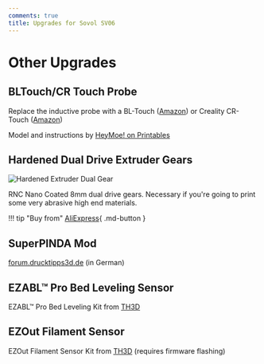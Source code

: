 ```yaml
---
comments: true
title: Upgrades for Sovol SV06
---
```


# Other Upgrades

## BLTouch/CR Touch Probe

Replace the inductive probe with a BL-Touch ([Amazon](https://www.amazon.com/ANTCLABS-BLTouch-Leveling-Premium-Extension/dp/B076PQG1FF?th=1&linkCode=ll1&tag=blakadders-20&linkId=313bc8a41333f5614d6a927bae79978b&language=en_US&ref_=as_li_ss_tl)) or Creality CR-Touch ([Amazon](https://www.amazon.com/Professional-Auto-Leveling-Specially-Designed/dp/B0979F7RWN?crid=1MSC9M58TGJF1&keywords=cr+touch&qid=1681466792&sprefix=cr+%2Caps%2C616&sr=8-3&linkCode=ll1&tag=blakadders-20&linkId=31d299c65d33f37e51c522d4ff1c688b&language=en_US&ref_=as_li_ss_tl))

Model and instructions by [HeyMoe! on Printables](https://www.printables.com/model/382057-bltouch-cr-touch-mount-for-sv06)

## Hardened Dual Drive Extruder Gears

![Hardened Extruder Dual Gear](/images/hardened_extruder_dual_gear.webp)

RNC Nano Coated 8mm dual drive gears. Necessary if you're going to print some very abrasive high end materials.

!!! tip "Buy from"
    [AliExpress](https://www.aliexpress.com/item/1005003489229336.html?aff_fcid=e485c4c83b8d445fbf7ec23cb5629314-1681809540283-02962-_DBAPudB&tt=CPS_NORMAL&aff_fsk=_DBAPudB&aff_platform=shareComponent-detail&sk=_DBAPudB&aff_trace_key=e485c4c83b8d445fbf7ec23cb5629314-1681809540283-02962-_DBAPudB&terminal_id=5328bb0326ad4ecea39a5766fa327b23&afSmartRedirect=y){ .md-button }

## SuperPINDA Mod

[forum.drucktipps3d.de](https://forum.drucktipps3d.de/forum/thread/25599-sovol-sv06-superpinda-mod/) (in German)

## EZABL™ Pro Bed Leveling Sensor

EZABL™ Pro Bed Leveling Kit from [TH3D](https://www.th3dstudio.com/product/ezabl-pro-bed-leveling-kit-for-sovol-sv06/?share=blakadder&campaign=sovol)

## EZOut Filament Sensor

EZOut Filament Sensor Kit from [TH3D](https://www.th3dstudio.com/product/ezout-filament-sensor-kit-for-sovol-sv06/?share=blakadder&campaign=sovol) (requires firmware flashing)